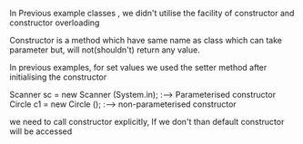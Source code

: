 In Previous example classes ,
we didn't utilise the facility of constructor and
constructor overloading

Constructor is a method which have same name as class which can take parameter but,
will not(shouldn't) return any value.

In previous examples, for set values we used the setter method after initialising the constructor

Scanner sc = new Scanner (System.in);   :--> Parameterised constructor
Circle  c1 = new Circle ();             :--> non-parameterised constructor

we need to call constructor explicitly, If we don't than default constructor will be accessed